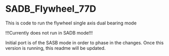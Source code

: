 # SADB_Flywheel_77D
This is code to run the flywheel single axis dual bearing mode

!!!Currently does not run in SADB mode!!!

Initial port is of the SASB mode in order to phase in the changes.
Once this version is running, this readme will be updated.
